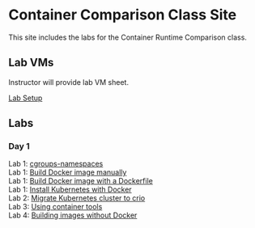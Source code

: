 # Container Comparison Class Site

This site includes the labs for the Container Runtime Comparison class.


## Lab VMs  
[//]: # (https://docs.google.com/spreadsheets/d/1psMAAPxgHq9wpZVftao9UT8MIWR1xljq-WB8aOiVBRI/edit?usp=sharing)  
Instructor will provide lab VM sheet.

[Lab Setup](labs/setup/)  

## Labs

### Day 1
Lab 1: [cgroups-namespaces](/labs/cgroups-namespaces/)  
Lab 1: [Build Docker image manually](/labs/images/images_manually.md/)  
Lab 1: [Build Docker image with a Dockerfile](/labs/images/images_dockerfile.md/)  
Lab 1: [Install Kubernetes with Docker](https://jruels.github.io/compare-containers/labs/install-k8s-docker/)  
Lab 2: [Migrate Kubernetes cluster to crio](https://jruels.github.io/compare-containers/labs/migrate-k8s-to-crio/)  
Lab 3: [Using container tools](labs/crictl-and-ctr/)  
Lab 4: [Building images without Docker](labs/building-images-without-docker/)  


